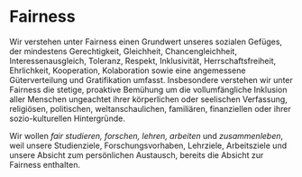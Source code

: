 # Fairness
Wir verstehen unter Fairness einen Grundwert unseres sozialen Gefüges, der mindestens Gerechtigkeit, Gleichheit, Chancengleichheit, Interessenausgleich, Toleranz, Respekt, Inklusivität, Herrschaftsfreiheit, Ehrlichkeit, Kooperation, Kolaboration sowie eine angemessene Güterverteilung und Gratifikation umfasst.
Insbesondere verstehen wir unter Fairness die stetige, proaktive Bemühung um die vollumfängliche Inklusion aller Menschen ungeachtet ihrer körperlichen oder seelischen Verfassung, religiösen, politischen, weltanschaulichen, familiären, finanziellen oder ihrer sozio-kulturellen Hintergründe.

Wir wollen *fair studieren, forschen, lehren, arbeiten* und *zusammenleben*, weil unsere Studienziele, Forschungsvorhaben, Lehrziele, Arbeitsziele und unsere Absicht zum persönlichen Austausch, bereits die Absicht zur Fairness enthalten.
